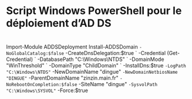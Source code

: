 
#
# Script Windows PowerShell pour le déploiement d’AD DS
#

Import-Module ADDSDeployment
Install-ADDSDomain `
-NoGlobalCatalog:$false `
-CreateDnsDelegation:$true `
-Credential (Get-Credential) `
-DatabasePath "C:\Windows\NTDS" `
-DomainMode "WinThreshold" `
-DomainType "ChildDomain" `
-InstallDns:$true `
-LogPath "C:\Windows\NTDS" `
-NewDomainName "dingue" `
-NewDomainNetbiosName "DINGUE" `
-ParentDomainName "zinzin.main.fr" `
-NoRebootOnCompletion:$false `
-SiteName "dingue" `
-SysvolPath "C:\Windows\SYSVOL" `
-Force:$true


